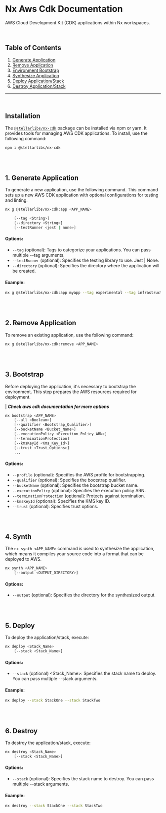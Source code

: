<br>

# Nx Aws Cdk Documentation

AWS Cloud Development Kit (CDK) applications within Nx workspaces.

<br>

## Table of Contents

1. [Generate Application](#generate-application)
2. [Remove Application](#remove-application)
3. [Environment Bootstrap](#bootstrap)
4. [Synthesize Application](#synth)
5. [Deploy Application/Stack](#deploy)
6. [Destroy Application/Stack](#destroy)

---

<br>

## Installation

The [`@stellarlibs/nx-cdk`](https://www.npmjs.com/package/@stellarlibs/nx-cdk) package can be installed via npm or yarn. It provides tools for managing AWS CDK applications. To install, use the following command:

```bash
npm i @stellarlibs/nx-cdk
```

<br>
<br>

## 1. Generate Application<a name="generate-application"></a>

To generate a new application, use the following command. This command sets up a new AWS CDK application with optional configurations for testing and linting.

```sh
nx g @stellarlibs/nx-cdk:app <APP_NAME>

    [--tag <String>]
    [--directory <String>]
    [--testRunner <jest | none>]
```

#### Options:

- `--tag` (optional): Tags to categorize your applications. You can pass multiple --tag arguments.
- `--testRunner` (optional): Specifies the testing library to use. Jest | None.
- `--directory` (optional): Specifies the directory where the application will be created.

#### Example:

```bash
nx g @stellarlibs/nx-cdk:app myapp --tag experimental --tag infrastructure --directory apps
```

<br>
<br>

## 2. Remove Application<a name="remove-application"></a>

To remove an existing application, use the following command:

```bash
nx g @stellarlibs/nx-cdk:remove <APP_NAME>
```

<br>
<br>

## 3. Bootstrap<a name="bootstrap"></a>

Before deploying the application, it's necessary to bootstrap the environment. This step prepares the AWS resources required for deployment.

| **_Check aws cdk documentation for more options_**

```bash
nx bootstrap <APP_NAME>
    [--all <Boolean>]
    [--qualifier <Bootstrap_Qualifier>]
    [--bucketName <Bucket_Name>]
    [--executionPolicy <Execution_Policy_ARN>]
    [--terminationProtection]
    [--kmsKeyId <Kms_Key_Id>]
    [--trust <Trust_Options>]
    ...
```

#### Options:

- `--profile` (optional): Specifies the AWS profile for bootstrapping.
- `--qualifier` (optional): Specifies the bootstrap qualifier.
- `--bucketName` (optional): Specifies the bootstrap bucket name.
- `--executionPolicy` (optional): Specifies the execution policy ARN.
- `--terminationProtection` (optional): Protects against termination.
- `--kmsKeyId` (optional): Specifies the KMS key ID.
- `--trust` (optional): Specifies trust options.

<br>
<br>

## 4. Synth<a name="synth"></a>

The `nx synth <APP_NAME>` command is used to synthesize the application, which means it compiles your source code into a format that can be deployed to AWS.

```bash
nx synth <APP_NAME>
    [--output <OUTPUT_DIRECTORY>]
```

#### Options:

- `--output` (optional): Specifies the directory for the synthesized output.

<br>
<br>

## 5. Deploy<a name="deploy"></a>

To deploy the application/stack, execute:

```bash
nx deploy <Stack_Name>
    [--stack <Stack_Name>]
```

#### Options:

- `--stack` (optional) <Stack_Name>: Specifies the stack name to deploy. You can pass multiple --stack arguments.

#### Example:

```bash
nx deploy --stack StackOne --stack StackTwo
```

<br>
<br>

## 6. Destroy<a name="destroy"></a>

To destroy the application/stack, execute:

```bash
nx destroy <Stack_Name>
    [--stack <Stack_Name>]
```

#### Options:

- `--stack` (optional): Specifies the stack name to destroy. You can pass multiple --stack arguments.

#### Example:

```bash
nx destroy --stack StackOne --stack StackTwo
```

<br>
<br>
